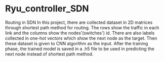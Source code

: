 # Ryu_controller_SDN
Routing in SDN
In this project, there are collected dataset in 2D matrices through shortest path method for routing. The rows show the traffic in each link and the columns show the nodes'(switches') id. There are also labels collected in one-hot vectors which show the next node as the target. Then these dataset is given to CNN algorithm as the input. After the training phase, the trained model is saved in a .h5 file to be used in predicting the next node instead of shortest path method.
